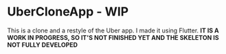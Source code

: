 # UberCloneApp - WIP
This is a clone and a restyle of the Uber app. I made it using Flutter. **IT IS A WORK IN PROGRESS, SO IT'S NOT FINISHED YET AND THE SKELETON IS NOT FULLY DEVELOPED**
